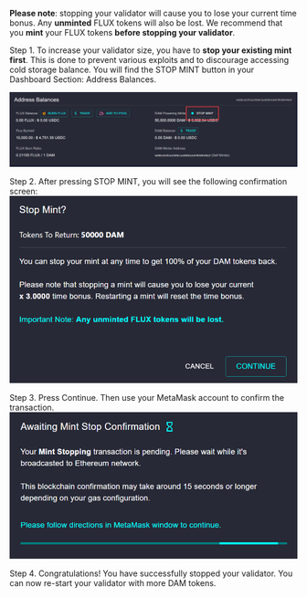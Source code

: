 **Please note**: stopping your validator will cause you to lose your current time bonus. Any **unminted** FLUX tokens will also be lost. We recommend that you **mint** your FLUX tokens **before stopping your validator**.

Step 1.
To increase your validator size, you have to **stop your existing mint first**. This is done to prevent various exploits and to discourage accessing cold storage balance. 
You will find the STOP MINT button in your Dashboard Section: Address Balances. 

![Restart](../../helpArticles/assets/images/pngs/lockinMoreDatamineTokens/relock1.png)

Step 2.
After pressing STOP MINT, you will see the following confirmation screen:
![Restart](../../helpArticles/assets/images/pngs/lockinMoreDatamineTokens/relock3.png#_maxWidth=512)

Step 3.
Press Continue. Then use your MetaMask account to confirm the transaction.
![Restart](../../helpArticles/assets/images/pngs/lockinMoreDatamineTokens/relock4.png#_maxWidth=512)

Step 4.
Congratulations! You have successfully stopped your validator. You can now re-start your validator with more DAM tokens.